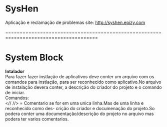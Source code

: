 # SysHen
 Aplicação e reclamação de problemas
 site: http://syshen.epizy.com

======================================================================================
# __System Block__                                                                      
__Intalador__                                                                          
Para fazer fazer instlação de aplicativos deve conter um arquivo com os comandos para 
instlação, para ser reconhecido como aplicativo.No arquivo de instalação devera conter,
a descrição do criador do projeto e o comando de iniciar.                              
Comandos:                                                                              
<// //> = Comentario se for em uma unica linha.Mas de uma linha e reconhecido como des-
crição do criador e documenação do projeto.So podera conter uma documentação/descrição 
do projeto no arquivo mas podera ter varios comentarios.                               

